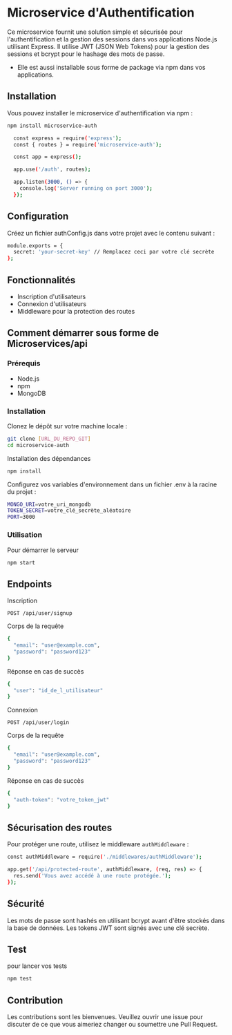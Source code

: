 # Microservice d'Authentification

Ce microservice fournit une solution simple et sécurisée pour l'authentification et la gestion des sessions dans vos applications Node.js utilisant Express. Il utilise JWT (JSON Web Tokens) pour la gestion des sessions et bcrypt pour le hashage des mots de passe.

- Elle est aussi installable sous forme de package via npm dans vos applications.

## Installation

Vous pouvez installer le microservice d'authentification via npm :

```bash
npm install microservice-auth
```

```bash
  const express = require('express');
  const { routes } = require('microservice-auth');

  const app = express();

  app.use('/auth', routes);

  app.listen(3000, () => {
    console.log('Server running on port 3000');
  });
```
## Configuration

Créez un fichier authConfig.js dans votre projet avec le contenu suivant :

```bash
module.exports = {
  secret: 'your-secret-key' // Remplacez ceci par votre clé secrète
};
```




## Fonctionnalités

- Inscription d'utilisateurs
- Connexion d'utilisateurs
- Middleware pour la protection des routes

## Comment démarrer sous forme de Microservices/api

### Prérequis

- Node.js
- npm
- MongoDB

### Installation

Clonez le dépôt sur votre machine locale :

```bash
git clone [URL_DU_REPO_GIT]
cd microservice-auth
```

Installation des dépendances

```bash
npm install
```

Configurez vos variables d'environnement dans un fichier .env à la racine du projet :

```bash
MONGO_URI=votre_uri_mongodb
TOKEN_SECRET=votre_clé_secrète_aléatoire
PORT=3000
```

### Utilisation

Pour démarrer le serveur 

```bash
npm start
```


## Endpoints

Inscription

`POST /api/user/signup`

Corps de la requête

```bash
{
  "email": "user@example.com",
  "password": "password123"
}
```

Réponse en cas de succès

```bash
{
  "user": "id_de_l_utilisateur"
}
```

Connexion

`POST /api/user/login`

Corps de la requête

```bash
{
  "email": "user@example.com",
  "password": "password123"
}
```

Réponse en cas de succès

```bash
{
  "auth-token": "votre_token_jwt"
}

```


## Sécurisation des routes 

Pour protéger une route, utilisez le middleware `authMiddleware` :

```bash
const authMiddleware = require('./middlewares/authMiddleware');

app.get('/api/protected-route', authMiddleware, (req, res) => {
  res.send('Vous avez accédé à une route protégée.');
});
```

## Sécurité

Les mots de passe sont hashés en utilisant bcrypt avant d'être stockés dans la base de données. Les tokens JWT sont signés avec une clé secrète.

## Test

pour lancer vos tests

```bash
npm test
```

## Contribution

Les contributions sont les bienvenues. Veuillez ouvrir une issue pour discuter de ce que vous aimeriez changer ou soumettre une Pull Request.
